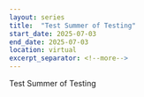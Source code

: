 ```yaml
---
layout: series
title:  "Test Summer of Testing"
start_date: 2025-07-03
end_date: 2025-07-03
location: virtual
excerpt_separator: <!--more-->
---
```


Test Summer of Testing